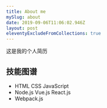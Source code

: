```yaml
---
title: About me
mySlug: about
date: 2019-09-06T11:06:02.946Z
layout: post
eleventyExcludeFromCollections: true
---
```




这是我的个人简历

## 技能图谱
- HTML CSS JavaScript
- Node.js Vue.js React.js 
- Webpack.js




